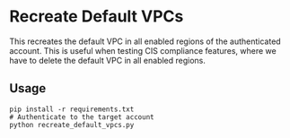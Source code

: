 # Recreate Default VPCs

This recreates the default VPC in all enabled regions of the authenticated account. This is useful when testing CIS
compliance features, where we have to delete the default VPC in all enabled regions.

## Usage

```
pip install -r requirements.txt
# Authenticate to the target account
python recreate_default_vpcs.py
```
